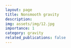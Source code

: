 ```yaml
---
layout: page
title: Nonsmooth gravity
description: 
img: assets/img/12.jpg
importance: 1
category: gravity
related_publications: false
---
```



